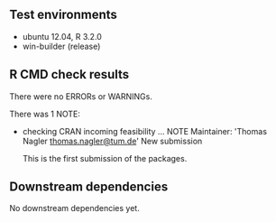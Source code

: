## Test environments
* ubuntu 12.04, R 3.2.0
* win-builder (release)

## R CMD check results
There were no ERRORs or WARNINGs. 

There was 1 NOTE:

* checking CRAN incoming feasibility ... NOTE
Maintainer: 'Thomas Nagler <thomas.nagler@tum.de>'
New submission


  This is the first submission of the packages.

## Downstream dependencies
No downstream dependencies yet.
